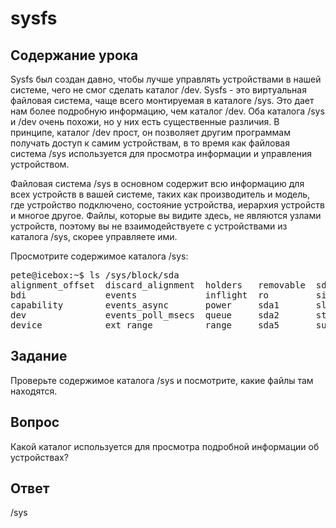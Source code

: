 # sysfs

## Содержание урока

Sysfs был создан давно, чтобы лучше управлять устройствами в нашей системе, чего не смог сделать каталог /dev. Sysfs - это виртуальная файловая система, чаще всего монтируемая в каталоге /sys. Это дает нам более подробную информацию, чем каталог /dev. Оба каталога /sys и /dev очень похожи, но у них есть существенные различия. В принципе, каталог /dev прост, он позволяет другим программам получать доступ к самим устройствам, в то время как файловая система /sys используется для просмотра информации и управления устройством.

Файловая система /sys в основном содержит всю информацию для всех устройств в вашей системе, таких как производитель и модель, где устройство подключено, состояние устройства, иерархия устройств и многое другое. Файлы, которые вы видите здесь, не являются узлами устройств, поэтому вы не взаимодействуете с устройствами из каталога /sys, скорее управляете ими.

Просмотрите содержимое каталога /sys:

<pre>
pete@icebox:~$ ls /sys/block/sda
alignment_offset  discard_alignment  holders   removable  sda6       trace
bdi               events             inflight  ro         size       uevent
capability        events_async       power     sda1       slaves
dev               events_poll_msecs  queue     sda2       stat
device            ext_range          range     sda5       subsystem
</pre>


## Задание

Проверьте содержимое каталога /sys и посмотрите, какие файлы там находятся.

## Вопрос

Какой каталог используется для просмотра подробной информации об устройствах? 

## Ответ

/sys